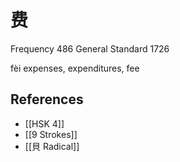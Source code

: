 # 费
Frequency 486
General Standard 1726

fèi
expenses, expenditures, fee

## References
- [[HSK 4]]
- [[9 Strokes]]
- [[貝 Radical]]